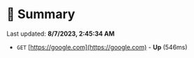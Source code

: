 # 📖 Summary
Last updated: **8/7/2023, 2:45:34 AM**

- `GET` [https://google.com](https://google.com) - **Up** (546ms)
